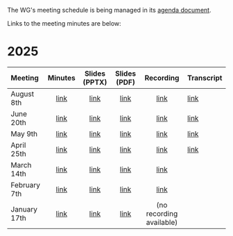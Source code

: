 The WG's meeting schedule is being managed in its [agenda document](https://docs.google.com/document/d/1rLCI3sySslyZXyZkx5r3c8J1RYBHgYoulyUu-KybLDw).

Links to the meeting minutes are below:

# 2025

| Meeting      |                                 Minutes                                  |                                    Slides (PPTX)                                     |                                    Slides (PDF)                                     |                                         Recording                                          | Transcript                                                                              |
|:-------------|:------------------------------------------------------------------------:|:------------------------------------------------------------------------------------:|:-----------------------------------------------------------------------------------:|:------------------------------------------------------------------------------------------:|:----------------------------------------------------------------------------------------|
| August 8th   | [link](https://w3c-cg.github.io/rum/meetings/2025/2025-08-08/index.html) | [link](https://github.com/w3c-cg/rum/blob/main/meetings/2025/2025-08-08/slides.pptx) | [link](https://github.com/w3c-cg/rum/blob/main/meetings/2025/2025-08-08/slides.pdf) | [link](https://drive.google.com/file/d/1KKBR7lSHxO48mbyngTOZ8llgTg8Sklxe/view?usp=sharing) | [link](https://github.com/w3c-cg/rum/blob/main/meetings/2025/2025-08-08/transcript.pdf) |
| June 20th    | [link](https://w3c-cg.github.io/rum/meetings/2025/2025-06-20/index.html) | [link](https://github.com/w3c-cg/rum/blob/main/meetings/2025/2025-06-20/slides.pptx) | [link](https://github.com/w3c-cg/rum/blob/main/meetings/2025/2025-06-20/slides.pdf) | [link](https://drive.google.com/file/d/1kpqaxcsQi_Y2YaBkyyFE6tDN8nMowrvg/view?usp=sharing) | [link](https://github.com/w3c-cg/rum/blob/main/meetings/2025/2025-06-20/transcript.md)  |
| May 9th      | [link](https://w3c-cg.github.io/rum/meetings/2025/2025-05-09/index.html) | [link](https://github.com/w3c-cg/rum/blob/main/meetings/2025/2025-05-09/slides.pptx) | [link](https://github.com/w3c-cg/rum/blob/main/meetings/2025/2025-05-09/slides.pdf) | [link](https://drive.google.com/file/d/1mtUFaOY8O6ZRn-sVludmT3p23vnE5p2Q/view?usp=sharing) | [link](https://github.com/w3c-cg/rum/blob/main/meetings/2025/2025-05-09/transcript.md)  |
| April 25th   | [link](https://w3c-cg.github.io/rum/meetings/2025/2025-04-25/index.html) | [link](https://github.com/w3c-cg/rum/blob/main/meetings/2025/2025-04-25/slides.pptx) | [link](https://github.com/w3c-cg/rum/blob/main/meetings/2025/2025-04-25/slides.pdf) | [link](https://drive.google.com/file/d/1A-P3dpb6Ebw4qt4n8Obef38TSFyiHbes/view?usp=sharing) | [link](https://github.com/w3c-cg/rum/blob/main/meetings/2025/2025-04-25/transcript.md)  |
| March 14th   | [link](https://w3c-cg.github.io/rum/meetings/2025/2025-03-14/index.html) | [link](https://github.com/w3c-cg/rum/blob/main/meetings/2025/2025-03-14/slides.pptx) | [link](https://github.com/w3c-cg/rum/blob/main/meetings/2025/2025-03-14/slides.pdf) | [link](https://drive.google.com/file/d/1OmyU0C5NASojWBOX7Z8WvhlP-tw2AW5U/view?usp=sharing) |                                                                                         |
| February 7th | [link](https://w3c-cg.github.io/rum/meetings/2025/2025-02-07/index.html) | [link](https://github.com/w3c-cg/rum/blob/main/meetings/2025/2025-02-07/slides.pptx) | [link](https://github.com/w3c-cg/rum/blob/main/meetings/2025/2025-02-07/slides.pdf) | [link](https://drive.google.com/file/d/1RlcNpZJ7vIbI9CH-Stmg8VNVHHKAjy8H/view?usp=sharing) |                                                                                         |
| January 17th | [link](https://w3c-cg.github.io/rum/meetings/2025/2025-01-17/index.html) | [link](https://github.com/w3c-cg/rum/blob/main/meetings/2025/2025-01-17/slides.pptx) | [link](https://github.com/w3c-cg/rum/blob/main/meetings/2025/2025-01-17/slides.pdf) |                                  (no recording available)                                  |                                                                                         |
